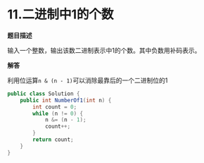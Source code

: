 # 11.二进制中1的个数

**题目描述**

输入一个整数，输出该数二进制表示中1的个数。其中负数用补码表示。

**解答**

利用位运算`n & (n - 1)`可以消除最靠后的一个二进制位的1

```java
public class Solution {
    public int NumberOf1(int n) {
        int count = 0;
        while (n != 0) {
            n &= (n - 1);
            count++;
        }
        return count;
    }
}
```